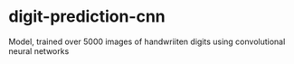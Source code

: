 # digit-prediction-cnn
Model, trained over 5000 images of handwriiten digits using convolutional neural networks 
